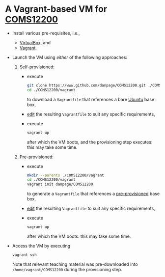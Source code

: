 # A Vagrant-based VM for [COMS12200](https://www.bris.ac.uk/unit-programme-catalogue/UnitDetails.jsa?unitCode=COMS12200)

<!--- -------------------------------------------------------------------- --->

- Install various pre-requisites, i.e.,

  - [VirtualBox](https://www.virtualbox.org),
    and
  - [Vagrant](https://www.vagrantup.com).

- Launch the VM using *either* of the following approaches:

  1. Self-provisioned:

     - execute

       ```sh
       git clone https://www.github.com/danpage/COMS12200.git ./COMS12200
       cd ./COMS12200/vagrant
       ```

       to 
       download
       a `Vagrantfile` 
       that references a
       bare [Ubuntu](https://app.vagrantup.com/ubuntu/boxes/bionic64)
       base box,

     - [edit](https://www.vagrantup.com/docs/vagrantfile) 
       the resulting `Vagrantfile` to suit any specific requirements,

     - execute 

       ```sh
       vagrant up
       ```

       after which the VM boots, and the provisioning step executes:
       this may take some time.

  2. Pre-provisioned:

     - execute

       ```sh
       mkdir --parents ./COMS12200/vagrant
       cd ./COMS12200/vagrant
       vagrant init danpage/COMS12200
       ```

       to 
       generate
       a `Vagrantfile`
       that references a
       [pre-provisioned](https://app.vagrantup.com/danpage/boxes/COMS12200)
       base box,

     - [edit](https://www.vagrantup.com/docs/vagrantfile) 
       the resulting `Vagrantfile` to suit any specific requirements,

     - execute

       ```sh
       vagrant up
       ```

       after which the VM boots:
       this may take some time.

- Access the VM 
  by executing

  ```sh
  vagrant ssh
  ```

  Note that relevant teaching material was pre-downloaded into
  `/home/vagrant/COMS12200`
  during the provisioning step.

<!--- -------------------------------------------------------------------- --->
